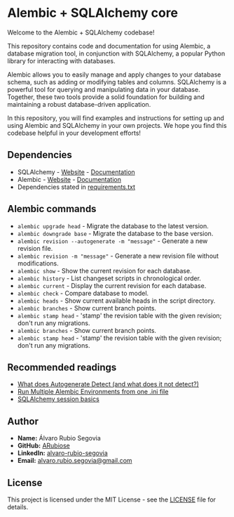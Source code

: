 # Alembic + SQLAlchemy core
Welcome to the Alembic + SQLAlchemy codebase!

This repository contains code and documentation for using Alembic, a database migration tool, in conjunction with SQLAlchemy, a popular Python library for interacting with databases.

Alembic allows you to easily manage and apply changes to your database schema, such as adding or modifying tables and columns. SQLAlchemy is a powerful tool for querying and manipulating data in your database. Together, these two tools provide a solid foundation for building and maintaining a robust database-driven application.

In this repository, you will find examples and instructions for setting up and using Alembic and SQLAlchemy in your own projects. We hope you find this codebase helpful in your development efforts!

## Dependencies
  * SQLAlchemy - [Website](https://www.sqlalchemy.org/) - [Documentation](https://docs.sqlalchemy.org/en/14/)
  * Alembic -  [Website](https://alembic.sqlalchemy.org/en/latest/) - [Documentation](https://alembic.sqlalchemy.org/en/latest/tutorial.html)
  * Dependencies stated in [requirements.txt](requirements.txt)

## Alembic commands
  * `alembic upgrade head` - Migrate the database to the latest version.
  * `alembic downgrade base` - Migrate the database to the base version.
  * `alembic revision --autogenerate -m "message"` - Generate a new revision file.
  * `alembic revision -m "message"` - Generate a new revision file without modifications.
  * `alembic show` - Show the current revision for each database.
  * `alembic history` - List changeset scripts in chronological order.
  * `alembic current` - Display the current revision for each database.
  * `alembic check` - Compare database to model.
  * `alembic heads` - Show current available heads in the script directory.
  * `alembic branches` - Show current branch points.
  * `alembic stamp head` - 'stamp' the revision table with the given revision; don't run any migrations.
  * `alembic branches` - Show current branch points.
  * `alembic stamp head` - 'stamp' the revision table with the given revision; don't run any migrations.

## Recommended readings
 * [What does Autogenerate Detect (and what does it not detect?)](https://alembic.sqlalchemy.org/en/latest/autogenerate.html#what-does-autogenerate-detect-and-what-does-it-not-detect)
 * [Run Multiple Alembic Environments from one .ini file](https://alembic.sqlalchemy.org/en/latest/cookbook.html#run-multiple-alembic-environments-from-one-ini-file)
 * [SQLAlchemy session basics](https://docs.sqlalchemy.org/en/20/orm/session_basics.html)

## Author
- **Name:** Álvaro Rubio Segovia
- **GitHub:** [ARubiose](https://github.com/ARubiose)
- **LinkedIn:** [alvaro-rubio-segovia](https://www.linkedin.com/in/alvaro-rubio-segovia/)
- **Email:** alvaro.rubio.segovia@gmail.com

## License
This project is licensed under the MIT License - see the [LICENSE](https://opensource.org/licenses/MIT) file for details.